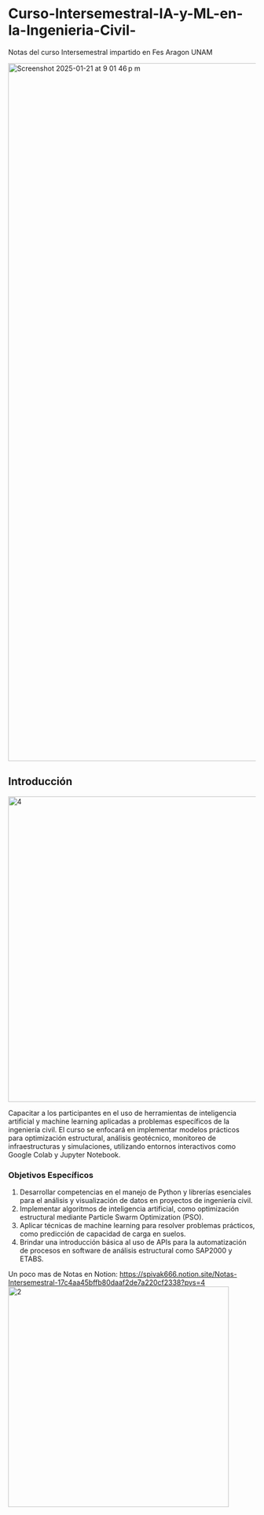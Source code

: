 # Curso-Intersemestral-IA-y-ML-en-la-Ingenieria-Civil-
Notas del curso Intersemestral impartido en Fes Aragon UNAM

<img width="1421" alt="Screenshot 2025-01-21 at 9 01 46 p m" src="https://github.com/user-attachments/assets/db8e8f95-97df-41f5-b14a-ec5267bf9b61" />


## Introducción

<img width="622" alt="4" src="https://github.com/user-attachments/assets/78ecab1c-cc89-411d-87c9-ad003b92b374" />

Capacitar a los participantes en el uso de herramientas de inteligencia artificial y machine learning aplicadas a problemas específicos de la ingeniería civil. El curso se enfocará en implementar modelos prácticos para optimización estructural, análisis geotécnico, monitoreo de infraestructuras y simulaciones, utilizando entornos interactivos como Google Colab y Jupyter Notebook.


### **Objetivos Específicos**

1. Desarrollar competencias en el manejo de Python y librerías esenciales para el análisis y visualización de datos en proyectos de ingeniería civil.
2. Implementar algoritmos de inteligencia artificial, como optimización estructural mediante Particle Swarm Optimization (PSO).
3. Aplicar técnicas de machine learning para resolver problemas prácticos, como predicción de capacidad de carga en suelos.
5. Brindar una introducción básica al uso de APIs para la automatización de procesos en software de análisis estructural como SAP2000 y ETABS.

Un poco mas de Notas en Notion: https://spivak666.notion.site/Notas-Intersemestral-17c4aa45bffb80daaf2de7a220cf2338?pvs=4
<img width="449" alt="2" src="https://github.com/user-attachments/assets/16b437e9-1caa-41e7-b75a-de38d4489575" />

